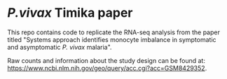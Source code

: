 # *P.vivax* Timika paper

This repo contains code to replicate the RNA-seq analysis from the paper titled "Systems approach identifies monocyte imbalance in symptomatic and asymptomatic *P. vivax* malaria". 

Raw counts and information about the study design can be found at: https://www.ncbi.nlm.nih.gov/geo/query/acc.cgi?acc=GSM8429352.
